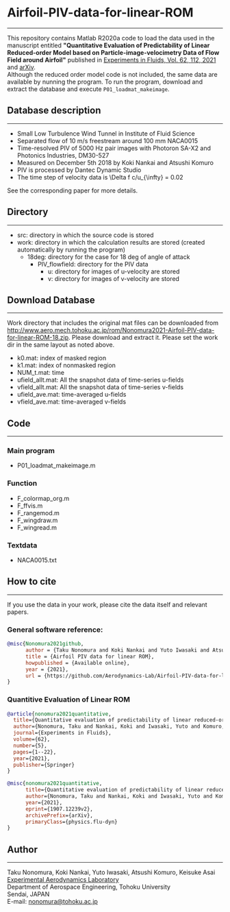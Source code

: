 # Airfoil-PIV-data-for-linear-ROM
<!-- Last modified: 2021/04/03 -->
---
This repository contains Matlab R2020a code to load the data used in the manuscript entitled __"Quantitative Evaluation of Predictability of Linear Reduced-order Model based on Particle-image-velocimetry Data of Flow Field around Airfoil"__ published in [Experiments in Fluids, Vol. 62, 112, 2021](https://link.springer.com/article/10.1007/s00348-021-03205-8)  and [arXiv](https://arxiv.org/abs/1907.12239).  
Although the reduced order model code is not included, the same data are available by nunning the program. 
To run the program, download and extract the database and execute `P01_loadmat_makeimage`.  

## Database description
---
- Small Low Turbulence Wind Tunnel in Institute of Fluid Science
- Separated flow of 10 m/s freestream around 100 mm NACA0015
- Time-resolved PIV of 5000 Hz pair images with Photoron SA-X2 and Photonics Industries, DM30-527
- Measured on December 5th 2018 by Koki Nankai and Atsushi Komuro
- PIV is processed by Dantec Dynamic Studio
- The time step of velocity data is \Delta f c/u_{\infty} = 0.02 

See the corresponding paper for more details.

## Directory
---
- src: directory in which the source code is stored  
- work: directory in which the calculation results are stored (created automatically by running the program)  
  - 18deg: directory for the case for 18 deg of angle of attack
    - PIV_flowfield: directory for the PIV data  
      - u: directory for images of u-velocity are stored
      - v: directory for images of v-velocity are stored
  
## Download Database  
---
Work directory that includes the original mat files can be downloaded from http://www.aero.mech.tohoku.ac.jp/rom/Nonomura2021-Airfoil-PIV-data-for-linear-ROM-18.zip.
Please download and extract it. Please set the work dir in the same layout as noted above.
 - k0.mat: index of masked region
 - k1.mat: index of nonmasked region
 - NUM_t.mat: time
 - ufield_allt.mat: All the snapshot data of time-series u-fields
 - vfield_allt.mat: All the snapshot data of time-series v-fields
 - ufield_ave.mat: time-averaged u-fields
 - vfield_ave.mat: time-averaged v-fields

## Code  
---
### Main program  
- P01_loadmat_makeimage.m  

### Function  
- F_colormap_org.m  
- F_ffvis.m  
- F_rangemod.m  
- F_wingdraw.m  
- F_wingread.m  

### Textdata  
- NACA0015.txt

## How to cite  
---
If you use the data in your work, please cite the data itself and relevant papers.  
### General software reference:  
``` bibtex
@misc{Nonomura2021github,
      author = {Taku Nonomura and Koki Nankai and Yuto Iwasaki and Atsushi Komuro and Keisuke Asai},
      title = {Airfoil PIV data for linear ROM},
      howpublished = {Available online},
      year = {2021},
      url = {https://github.com/Aerodynamics-Lab/Airfoil-PIV-data-for-linear-ROM}
}
```  

### Quantitive Evaluation of Linear ROM
``` bibtex
@article{nonomura2021quantitative,
  title={Quantitative evaluation of predictability of linear reduced-order model based on particle-image-velocimetry data of separated flow field around airfoil},
  author={Nonomura, Taku and Nankai, Koki and Iwasaki, Yuto and Komuro, Atsushi and Asai, Keisuke},
  journal={Experiments in Fluids},
  volume={62},
  number={5},
  pages={1--22},
  year={2021},
  publisher={Springer}
}

@misc{nonomura2021quantitative,
      title={Quantitative evaluation of predictability of linear reduced-order model based on particle-image-velocimetry data of separated flow field around airfoil}, 
      author={Nonomura, Taku and Nankai, Koki and Iwasaki, Yuto and Komuro, Atsushi and Asai, Keisuke},
      year={2021},
      eprint={1907.12239v2},
      archivePrefix={arXiv},
      primaryClass={physics.flu-dyn}
}
```

## Author
---
Taku Nonomura, Koki Nankai, Yuto Iwasaki, Atsushi Komuro, Keisuke Asai 
[Experimental Aerodynamics Laboratory](http://www.aero.mech.tohoku.ac.jp/eng/)  
Department of Aerospace Engineering, Tohoku University  
Sendai, JAPAN  
E-mail: nonomura@tohoku.ac.jp
